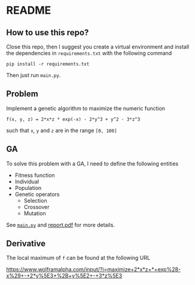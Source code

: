 # README

## How to use this repo?

Close this repo, then I suggest you create a virtual environment and install the dependencies in `requirements.txt` with the following command

    pip install -r requirements.txt
    
Then just run `main.py`.

## Problem

Implement a genetic algorithm to maximize the numeric function 

    f(x, y, z) = 2*x*z * exp(-x) - 2*y^3 + y^2 - 3*z^3
    
such that `x`, `y` and `z` are in the range `[0, 100]`

## GA

To solve this problem with a GA, I need to define the following entities

- Fitness function
- Individual
- Population
- Genetic operators
    - Selection
    - Crossover
    - Mutation

See [`main.py`](./main.py) and [report.pdf](./report.pdf) for more details.

## Derivative

The local maximum of `f` can be found at the following URL

https://www.wolframalpha.com/input/?i=maximize+2*x*z+*+exp%28-x%29+-+2*y%5E3+%2B+y%5E2+-+3*z%5E3
